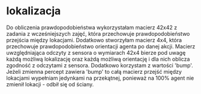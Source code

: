 # lokalizacja

Do obliczenia prawdopodobieństwa wykorzystałam macierz 42x42 z zadania z wcześniejszych zajęć, która przechowuje prawdopodobieństwo przejścia między lokacjami. Dodatkowo stworzyłam macierz 4x4, która przechowuje prawdopodobieństwo orientacji agenta po danej akcji. Macierz uwzględniająca odczyty z sensora o wymiarach 42x4 bierze pod uwagę każdą możliwą lokalizację oraz każdą możliwą orientację i dla nich oblicza zgodność z odczytami z sensora.
Dodatkowo korzystam z wartości 'bump'. Jeżeli zmienna percept zawiera 'bump' to całą macierz przejść między lokacjami wypełniam jedynkami na przekątnej, ponieważ na 100% agent nie zmienił lokacji - odbił się od ściany.
